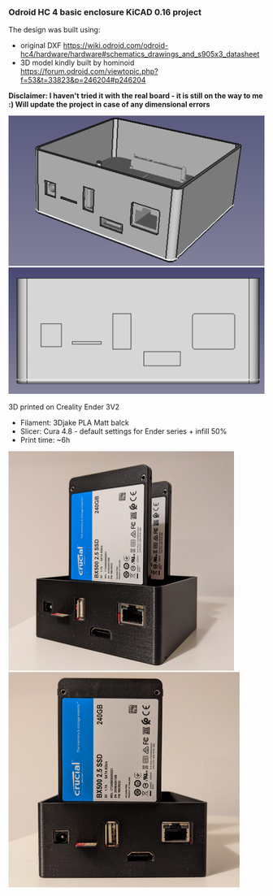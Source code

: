 ### Odroid HC 4 basic enclosure KiCAD 0.16 project

The design was built using:
* original DXF https://wiki.odroid.com/odroid-hc4/hardware/hardware#schematics_drawings_and_s905x3_datasheet
* 3D model kindly built by hominoid https://forum.odroid.com/viewtopic.php?f=53&t=33823&p=246204#p246204

**Disclaimer: I haven't tried it with the real board - it is still on the way to me :) Will update the project in case of any dimensional errors**

![image2.png](images/image2.png)
![image1.png](images/image1.png)

3D printed on Creality Ender 3V2
* Filament: 3Djake PLA Matt balck
* Slicer: Cura 4.8 - default settings for Ender series + infill 50%
* Print time: ~6h

![image2.png](images/print1.png)
![image1.png](images/print2.png)
